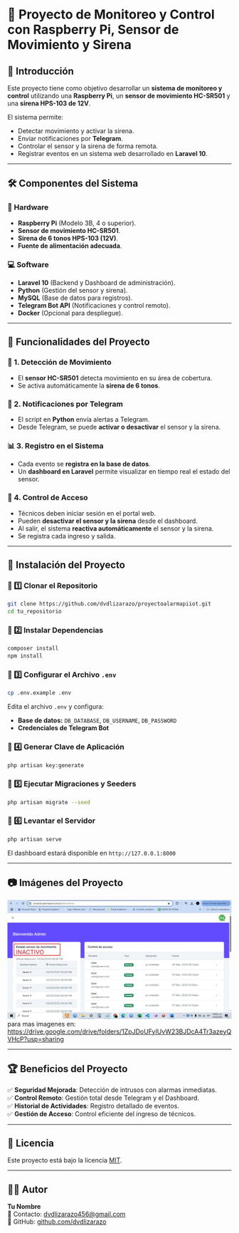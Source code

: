 # 📡 Proyecto de Monitoreo y Control con Raspberry Pi, Sensor de Movimiento y Sirena

## 📌 Introducción
Este proyecto tiene como objetivo desarrollar un **sistema de monitoreo y control** utilizando una **Raspberry Pi**, un **sensor de movimiento HC-SR501** y una **sirena HPS-103 de 12V**.

El sistema permite:
- Detectar movimiento y activar la sirena.
- Enviar notificaciones por **Telegram**.
- Controlar el sensor y la sirena de forma remota.
- Registrar eventos en un sistema web desarrollado en **Laravel 10**.

---
## 🛠️ **Componentes del Sistema**
### 🔌 Hardware
- **Raspberry Pi** (Modelo 3B, 4 o superior).
- **Sensor de movimiento HC-SR501**.
- **Sirena de 6 tonos HPS-103 (12V)**.
- **Fuente de alimentación adecuada**.

### 💻 Software
- **Laravel 10** (Backend y Dashboard de administración).
- **Python** (Gestión del sensor y sirena).
- **MySQL** (Base de datos para registros).
- **Telegram Bot API** (Notificaciones y control remoto).
- **Docker** (Opcional para despliegue).

---
## 🎯 **Funcionalidades del Proyecto**

### 📍 1. Detección de Movimiento
- El **sensor HC-SR501** detecta movimiento en su área de cobertura.
- Se activa automáticamente la **sirena de 6 tonos**.

### 🔔 2. Notificaciones por Telegram
- El script en **Python** envía alertas a Telegram.
- Desde Telegram, se puede **activar o desactivar** el sensor y la sirena.

### 📊 3. Registro en el Sistema
- Cada evento se **registra en la base de datos**.
- Un **dashboard en Laravel** permite visualizar en tiempo real el estado del sensor.

### 🔑 4. Control de Acceso
- Técnicos deben iniciar sesión en el portal web.
- Pueden **desactivar el sensor y la sirena** desde el dashboard.
- Al salir, el sistema **reactiva automáticamente** el sensor y la sirena.
- Se registra cada ingreso y salida.

---
## 🚀 **Instalación del Proyecto**

### 🔹 1️⃣ **Clonar el Repositorio**
```bash
git clone https://github.com/dvdlizarazo/proyectoalarmapiiot.git
cd tu_repositorio
```

### 🔹 2️⃣ **Instalar Dependencias**
```bash
composer install
npm install
```

### 🔹 3️⃣ **Configurar el Archivo `.env`**
```bash
cp .env.example .env
```
Edita el archivo `.env` y configura:
- **Base de datos:** `DB_DATABASE`, `DB_USERNAME`, `DB_PASSWORD`
- **Credenciales de Telegram Bot**

### 🔹 4️⃣ **Generar Clave de Aplicación**
```bash
php artisan key:generate
```

### 🔹 5️⃣ **Ejecutar Migraciones y Seeders**
```bash
php artisan migrate --seed
```

### 🔹 6️⃣ **Levantar el Servidor**
```bash
php artisan serve
```
El dashboard estará disponible en `http://127.0.0.1:8000`

---
## 📷 **Imágenes del Proyecto**
![Dashboard](public/registro_fotografico/dashboard.jpeg)
para mas imagenes en: https://drive.google.com/drive/folders/1ZpJDoUFyIUvW23BJDcA4Tr3azeyQVHcP?usp=sharing

---
## 🏆 **Beneficios del Proyecto**
✅ **Seguridad Mejorada**: Detección de intrusos con alarmas inmediatas.  
✅ **Control Remoto**: Gestión total desde Telegram y el Dashboard.  
✅ **Historial de Actividades**: Registro detallado de eventos.  
✅ **Gestión de Acceso**: Control eficiente del ingreso de técnicos.  

---
## 📜 **Licencia**
Este proyecto está bajo la licencia [MIT](LICENSE).

---
## 👨‍💻 **Autor**
**Tu Nombre**  
📧 Contacto: [dvdlizarazo456@gmail.com](mailto:dvdlizarazo456@gmail.com)  
🐙 GitHub: [github.com/dvdlizarazo](https://github.com/dvdlizarazo)

